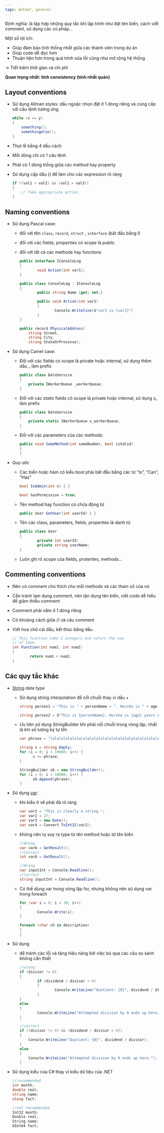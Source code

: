```yaml
---
tags: dotnet, general  
---
```

Định nghĩa: là tập hợp những quy tắc khi lập trình như đặt tên biến, cách viết comment, sử dụng các cú pháp…

Một số lợi ích:

- Giúp đảm bảo tính thống nhất giữa các thành viên trong dự án
- Giúp code dễ đọc hơn
- Thuận tiện hơn trong quá trình sửa lỗi cũng như mở rộng hệ thống

→ Tiết kiệm thời gian và chi phí

**Quan trọng nhất: tính consistency (tính nhất quán)**

## Layout conventions

- Sử dụng Allman styles: dấu ngoặc nhọn đặt ở 1 dòng riêng và cùng cấp với câu lệnh tương ứng
    
    ```csharp
    while (x == y)
    {
        something();
        somethingelse();
    }
    ```
    
- Thụt lề bằng 4 dấu cách
    
- Mỗi dòng chỉ có 1 câu lệnh
    
- Phải có 1 dòng trống giữa các method hay property
    
- Sử dụng cặp dấu () để làm cho các expression rõ ràng
    
    ```csharp
    if ((val1 > val2) && (val1 > val3))
    {
        // Take appropriate action.
    }
    ```
    

## Naming conventions

- Sử dụng Pascal case:
    
    - đối với tên `class`, `record`, `struct` , `interface` (bắt đầu bằng I)
        
    - đối với các fields, properties có scope là public
        
    - đối với tất cả các methods hay functions
        
        ```csharp
        public interface IConsoleLog
        {
        		void Action(int var1);
        }
        
        public class ConsoleLog : IConsoleLog 
        { 
        		public string Name {get; set;}
        
        		public void Action(int var1)
        		{
        				Console.Writeline($"var1 is {var1}")
        		}
        }
        
        public record PhysicalAddress(
            string Street,
            string City,
            string StateOrProvince);
        ```
        
- Sử dụng Camel case:
    
    - Đối với các fields có scope là private hoặc internal, sử dụng thêm dấu _ làm prefix
        
        ```csharp
        public class DataService
        {
            private IWorkerQueue _workerQueue;
        }
        ```
        
    - Đối với các static fields có scope là private hoặc internal, sử dụng s_ làm prefix
        
        ```csharp
        public class DataService
        {
            private static IWorkerQueue s_workerQueue;
        }
        ```
        
    - Đối với các parameters của các methods:
        
        ```csharp
        public void SomeMethod(int someNumber, bool isValid)
        {
        }
        ```
        
- Quy ước
    
    - Các biến hoặc hàm có kiểu bool phải bắt đầu bằng các từ “Is”, “Can”, “Has”
        
        ```csharp
        bool IsAdmin(int n) { }
        
        bool hasPermission = true;
        ```
        
    - Tên method hay function có chứa động từ
        
        ```csharp
        public User GetUser(int userId) { }
        ```
        
    - Tên các class, parameters, fields, properties là danh từ
        
        ```csharp
        public class User 
        { 
        		private int userId;
        		private string userName;
        }
        ```
        
    - Luôn ghi rõ scope của fields, proterties, methods…
        

## Commenting conventions

- Nên có comment chú thích cho mỗi methods và các tham số của nó
    
- Cần tránh lạm dụng comment, nên tận dụng tên biến, viết code dễ hiểu để giảm thiểu comment
    
- Comment phải nằm ở 1 dòng riêng
    
- Có khoảng cách giữa // và câu comment
    
- Viết hoa chữ cái đầu, kết thúc bằng dấu .
    
    ```csharp
    // This function take 2 integers and return the sum
    // of them.
    int Function(int num1, int num2)
    {
    		return num1 + num2;
    }
    ```
    

## Các quy tắc khác

- [String](../Basic%20concepts/String.md) data type
    
    - Sử dụng string interpolation để nối chuỗi thay vì dấu +
        
        ```csharp
        string person1 = "This is " + personName + ". He/she is " + age + " years old.";
        
        string person2 = $"This is {personName}. He/she is {age} years old.";
        ```
        
    - Ưu tiên sử dụng StringBuilder khi phải nối chuỗi trong vòng lặp, nhất là khi số lượng ký tự lớn
        
        ```csharp
        var phrase = "lalalalalalalalalalalalalalalalalalalalalalalalalalalalalala";
        
        string s = string.Empty;
        for (i = 0; i < 10000; i++) {
        	  s += phrase;
        }
        
        StringBuilder sb = new StringBuilder();
        for (i = 0; i < 10000; i++) {
        	  sb.Append(phrase);
        }
        ```
        
- Sử dụng [var](../Basic%20concepts/Var%20v%C3%A0%20Dynamic.md):
    
    - khi kiểu ở vế phải đã rõ ràng
        
        ```csharp
        var var1 = "This is clearly a string.";
        var var2 = 27;
        var var3 = new Date();
        var var4 = Convert.ToInt32(var2);
        ```
        
    - không nên tự suy ra type từ tên method hoặc từ tên biến
        
        ```csharp
        //Wrong
        var var6 = GetResult();
        //Correct
        int var6 = GetResult();
        
        //Wrong
        var inputInt = Console.Readline();
        //Correct
        string inputInt = Console.Readline();
        ```
        
    - Có thể dùng var trong vòng lặp for, nhưng không nên sử dụng var trong foreach
        
        ```csharp
        for (var i = 0; i < 10; i++)
        {
        		Console.Write(i);
        }
        
        foreach (char ch in description)
        {
        }
        ```
        
- Sử dụng [](../Basic%20concepts/Conditional.md#Conditional%20logical%20operators%7Cconditional%20logical%20operations)
    
    - để tránh các lỗi và tăng hiệu năng bởi việc bỏ qua các câu so sánh không cần thiết
        
        ```csharp
        //wrong
        if (divisor != 0)
        {
        		if (dividend / divisor > 0)
        		{
        				Console.WriteLine("Quotient: {0}", dividend / divisor);
        		}
        }
        else
        {
        		Console.WriteLine("Attempted division by 0 ends up here.");
        }
        
        //correct
        if ((divisor != 0) && (dividend / divisor > 0))
        {
            Console.WriteLine("Quotient: {0}", dividend / divisor);
        }
        else
        {
            Console.WriteLine("Attempted division by 0 ends up here.");
        }
        ```
        
- Sử dụng kiểu của C# thay vì kiểu dữ liệu của .NET
    
    ```csharp
    //recommended
    int month;
    double real;
    string name;
    ulong fact;
    
    //not recommended
    Int32 month;
    Double real;
    String name;
    UInt64 fact;
    ```